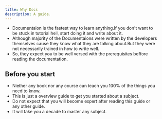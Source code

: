 ```yaml
---
title: Why Docs
description: A guide.
---
```


- Documentaion is the fastest way to learn anything.If you don't want to be stuck in tutorial hell, start doing it and write about it.
- Although majority of the Documentaions were written by the developers themselves cause they know what they are talking about.But they were not necessarily trained in how to write well.
- So, they expect you to be well versed with the prerequisites beffore reading the documentation.

## Before you start

- Niether any book nor any course can teach you 100% of the things you need to know.
- This is just a overview guide to get you started about a subject.
- Do not expect that you will become expert after reading this guide or any other guide.
- It will take you a decade to master any subject.
